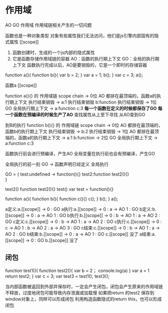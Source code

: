 # 作用域

AO GO  作用域
作用域链相关产生的一切问题

函数也是一种对象类型
对象有些属性我们无法访问，他们是js引擎内部固有的隐式属性
[[scope]]
1. 函数创建时，生成的一个js内部的隐式属性
2. 它是函数存储作用域链的容器
    AO：函数的执行期上下文
    GO：全局的执行期上下文
   函数执行完成以后，AO是要销毁的，它是一个即时的存储容器
   
function a(){
    function b(){
        var b = 2;
    }
    var a = 1;
    b();
}
var c = 3;
a();

函数a [[scope]]

function a(){} 的 作用域链 scope chain
 -> 0位 AO 都排在最顶端的，函数a的执行期上下文 执行结束销毁
 -> a:1                                     执行结束销毁
    b:function                              执行结束销毁
 -> 1位 GO 全局执行期上下文 
 -> a:function 
    c:3
**每一个函数在定义的时候都保存了GO**
**每一个函数在预编译的时候生产了AO**
查找属性从上至下寻找
从AO查到GO

到B的执行
function b(){} 的 作用域链 scope chain
 -> 0位 AO 都排在最顶端的，函数b的执行期上下文   执行结束销毁
 -> b:2                                       执行结束销毁
 -> 1位 AO 都排在最顶端的，函数a的执行期上下文
 -> a:1
    b:function
 -> 2位 GO 全局执行期上下文
 -> a:function
    c:3


函数执行前会进行预编译，产生AO
全局变量在执行前也会有预编译，产生GO

全局执行的前一刻 GO -> 函数声明已经定义
全局执行

GO = {
     test:undefined -> function(){}
     test2:function test2(){}   
}

test2()
function test2(){}
test()
var test = function(){}


function a(){
    function b(){
        function c(){}
        c();
    }
    b();
}
a();

a定义:a.[[scope]] -> 0 : GO
a执行:a.[[scope]] -> 0 : a -> AO
                     1 : GO
b定义:b.[[scope]] -> 0 : a -> AO
                     1 : GO
b执行:b.[[scope]] -> 0 : b -> AO
                     1 : a -> AO
                     2 : GO
c定义:c.[[scope]] -> 0 : b -> AO
                     1 : a -> AO
                     2 : GO
c执行:c.[[scope]] -> 0 : c -> AO
                     1 : b -> AO
                     2 : a -> AO
                     3 : GO
c结束:c.[[scope]] -> 0 : b -> AO
                     1 : a -> AO
                     2 : GO
b结束:b.[[scope]] -> 0 : a -> AO
                     1 : GO
      c.[[scope]] 没了
a结束:a.[[scope]] -> 0 : GO
      b.[[scope]] 没了

## 闭包

function test1(){
    function test2(){
    var b = 2；
    console.log(a)
    }
    var a = 1
    return test2;
}
var c = 3;
var test3 = test1();
test3();

当内部函数被返回到外部并保存时，一定会产生闭包，闭包会产生原来的作用域链不释放，过度地闭包可能导致内存泄漏或加载慢
如果把return 的test2 保存到window对象上，同样可以形成闭包
利用构造函数隐式的return this，也可以形成闭包